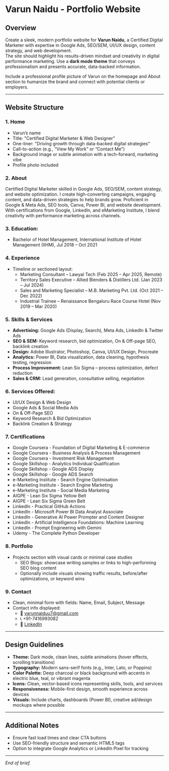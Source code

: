 # Varun Naidu - Portfolio Website 

## Overview
Create a sleek, modern portfolio website for **Varun Naidu**, a Certified Digital Marketer with expertise in Google Ads, SEO/SEM, UI/UX design, content strategy, and web development.  
The site should highlight his results-driven mindset and creativity in digital performance marketing. Use a **dark mode theme** that conveys professionalism and presents accurate, data-backed information.

Include a professional profile picture of Varun on the homepage and About section to humanize the brand and connect with potential clients or employers.

---

## Website Structure

### 1. Home  
  - Varun’s name  
  - Title: "Certified Digital Marketer & Web Designer"  
  - One-liner: "Driving growth through data-backed digital strategies"  
  - Call-to-action (e.g., “View My Work” or “Contact Me”)  
- Background image or subtle animation with a tech-forward, marketing vibe  
- Profile photo included

### 2. About
Certified Digital Marketer skilled in Google Ads, SEO/SEM, content strategy, and website optimization. I create high-converting campaigns, engaging content, and data-driven strategies to help brands grow. Proficient in Google & Meta Ads, SEO tools, Canva, Power BI, and website development. With certifications from Google, LinkedIn, and eMarketing Institute, I blend creativity with performance marketing across channels.  

### 3. Education:  
  - Bachelor of Hotel Management, International Institute of Hotel Management (IIHM), Jul 2018 – Oct 2021

### 4. Experience
- Timeline or sectioned layout:  
  - Marketing Consultant – Lawyal Tech (Feb 2025 – Apr 2025, Remote)  
  - Territory Sales Executive – Allied Blenders & Distillers Ltd. (Jan 2023 – Jul 2024)  
  - Sales and Marketing Specialist – M.B. Marketing Pvt. Ltd. (Oct 2021 – Dec 2022)  
  - Industrial Trainee – Renaissance Bengaluru Race Course Hotel (Nov 2019 – Mar 2020)

### 5. Skills & Services  
  - **Advertising:** Google Ads (Display, Search), Meta Ads, LinkedIn & Twitter Ads  
  - **SEO & SEM:** Keyword research, bid optimization, On & Off-page SEO, backlink creation  
  - **Design:** Adobe Illustrator, Photoshop, Canva, UI/UX Design, Procreate  
  - **Analytics:** Power BI, Data visualization, data cleaning, hypothesis testing, regression  
  - **Process Improvement:** Lean Six Sigma – process optimization, defect reduction  
  - **Sales & CRM:** Lead generation, consultative selling, negotiation  
  
### 6. Services Offered:  
  - UI/UX Design & Web Design  
  - Google Ads & Social Media Ads  
  - On & Off-Page SEO  
  - Keyword Research & Bid Optimization  
  - Backlink Creation & Strategy

### 7. Certifications
- Google Coursera - Foundation of Digital Marketing & E-commerce  
- Google Coursera - Business Analysis & Process Management  
- Google Coursera - Investment Risk Management  
- Google Skillshop - Analytics Individual Qualification  
- Google Skillshop - Google ADS Display  
- Google Skillshop - Google ADS Search  
- e-Marketing Institute - Search Engine Optimisation  
- e-Marketing Institute - Search Engine Marketing  
- e-Marketing Institute - Social Media Marketing  
- AIGPE - Lean Six Sigma Yellow Belt  
- AIGPE - Lean Six Sigma Green Belt  
- LinkedIn - Practical GitHub Actions  
- LinkedIn - Microsoft Power BI Data Analyst Associate  
- LinkedIn - Generative AI Power Prompter and Content Designer  
- LinkedIn - Artificial Intelligence Foundations: Machine Learning  
- LinkedIn - Prompt Engineering with Gemini  
- Udemy - The Complete Python Developer

### 8. Portfolio
- Projects section with visual cards or minimal case studies  
  - SEO Blogs: showcase writing samples or links to high-performing SEO blog content  
  - Optionally include visuals showing traffic results, before/after optimizations, or keyword wins

### 9. Contact
- Clean, minimal form with fields: Name, Email, Subject, Message  
- Contact info displayed:  
  - 📧 varunnaiduu7@gmail.com  
  - 📞 +91-7416993082  
  - 🔗 [LinkedIn](https://www.linkedin.com/in/varun-naidu--)  
---

## Design Guidelines

- **Theme:** Dark mode, clean lines, subtle animations (hover effects, scrolling transitions)  
- **Typography:** Modern sans-serif fonts (e.g., Inter, Lato, or Poppins)  
- **Color Palette:** Deep charcoal or black background with accents in electric blue, teal, or vibrant magenta  
- **Icons:** Clean, vector-based icons representing skills, tools, and services  
- **Responsiveness:** Mobile-first design, smooth experience across devices  
- **Visuals:** Include charts, dashboards (Power BI), creative ad/design mockups where possible

---

## Additional Notes

- Ensure fast load times and clear CTA buttons  
- Use SEO-friendly structure and semantic HTML5 tags  
- Option to integrate Google Analytics or LinkedIn Pixel for tracking

---

*End of brief.*
